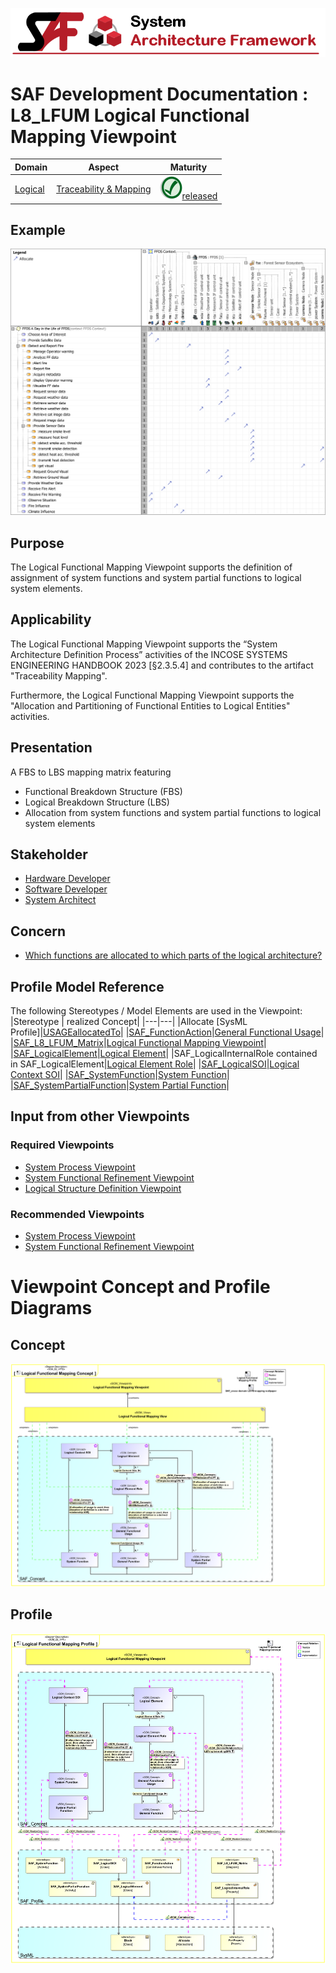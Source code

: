![System Architecture Framework](../../diagrams/Banner_SAF.png)
# SAF Development Documentation : **L8_LFUM** Logical Functional Mapping Viewpoint
|**Domain**|**Aspect**|**Maturity**|
| --- | --- | --- |
|[Logical](../../domains.md#Domain-Logical)|[Traceability & Mapping](../../aspects.md#Aspect-Traceability-&-Mapping)|![Released](../../diagrams/Symbol_confirmed.png )[released](../../using-saf/maturity.md#released)|
## Example
![Logical-Functional-Mapping-Viewpoint-primary-example.svg](../../diagrams/vp-examples/Logical-Functional-Mapping-Viewpoint-primary-example.svg)
## Purpose
The Logical Functional Mapping Viewpoint supports the definition of assignment of system functions and system partial functions to logical system elements.
## Applicability
The Logical Functional Mapping Viewpoint supports the “System Architecture Definition Process” activities of the INCOSE SYSTEMS ENGINEERING HANDBOOK 2023 [§2.3.5.4] and contributes to the artifact "Traceability Mapping".

Furthermore, the Logical Functional Mapping Viewpoint supports the "Allocation and Partitioning of Functional Entities to Logical Entities" activities.
## Presentation
A FBS to LBS mapping matrix featuring
* Functional Breakdown Structure (FBS)
* Logical Breakdown Structure (LBS)
* Allocation from system functions and system partial functions to logical system elements

## Stakeholder
* [Hardware Developer](../../stakeholders.md#Hardware-Developer)
* [Software Developer](../../stakeholders.md#Software-Developer)
* [System Architect](../../stakeholders.md#System-Architect)
## Concern
* [Which functions are allocated to which parts of the logical architecture?](../../concerns.md#_2021x_2_8710274_1674576759104_328839_23526)
## Profile Model Reference
The following Stereotypes / Model Elements are used in the Viewpoint:
|Stereotype | realized Concept|
|---|---|
|Allocate [SysML Profile]|[USAGEallocatedTo](../concept/concepts.md#USAGEallocatedTo)|
|[SAF_FunctionAction](../../stereotypes.md#saf_functionaction)|[General Functional Usage](../concept/concepts.md#General-Functional-Usage)|
|[SAF_L8_LFUM_Matrix](../../stereotypes.md#saf_l8_lfum_matrix)|[Logical Functional Mapping Viewpoint](../concept/concepts.md#Logical-Functional-Mapping-Viewpoint)|
|[SAF_LogicalElement](../../stereotypes.md#saf_logicalelement)|[Logical Element](../concept/concepts.md#Logical-Element)|
|SAF_LogicalInternalRole contained in SAF_LogicalElement|[Logical Element Role](../concept/concepts.md#Logical-Element-Role)|
|[SAF_LogicalSOI](../../stereotypes.md#saf_logicalsoi)|[Logical Context SOI](../concept/concepts.md#Logical-Context-SOI)|
|[SAF_SystemFunction](../../stereotypes.md#saf_systemfunction)|[System Function](../concept/concepts.md#System-Function)|
|[SAF_SystemPartialFunction](../../stereotypes.md#saf_systempartialfunction)|[System Partial Function](../concept/concepts.md#System-Partial-Function)|
## Input from other Viewpoints
### Required Viewpoints
* [System Process Viewpoint](System-Process-Viewpoint.md)
* [System Functional Refinement Viewpoint](System-Functional-Refinement-Viewpoint.md)
* [Logical Structure Definition Viewpoint](Logical-Structure-Definition-Viewpoint.md)
### Recommended Viewpoints
* [System Process Viewpoint](System-Process-Viewpoint.md)
* [System Functional Refinement Viewpoint](System-Functional-Refinement-Viewpoint.md)
# Viewpoint Concept and Profile Diagrams
## Concept
![Logical Functional Mapping Concept](diagrams/Logical-Functional-Mapping-Concept.svg)
## Profile
![Logical Functional Mapping Profile](diagrams/Logical-Functional-Mapping-Profile.svg)
